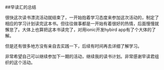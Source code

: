 ##早读汇的总结

  很快这次读书漂流活动就结束了，一开始抱着学习态度来参加这次活动的，制定了相应的学习计划读完这本书。但往往做事都是一开始有着很好的热情，后面慢慢就懈怠了。大体上也算把这本书读完了，对用ionic开发hybird app有了个大体的了解。

  但是还有很多地方没有亲自去实践一下，后续有时间再去详细了解学习。

  非常希望自己可以继续参加下一期的活动，继续我的读书计划。非常感谢早读君组织的这个活动。
  
